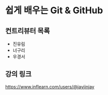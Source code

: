 # 쉽게 배우는 Git & GitHub

## 컨트리뷰터 목록

- 진유림
- 너구리
- 우경서

## 강의 링크
https://www.inflearn.com/users/@jayjinjay